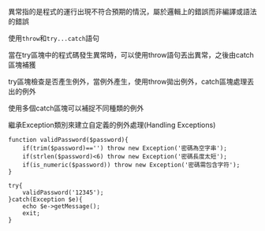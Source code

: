 異常指的是程式的運行出現不符合預期的情況，屬於邏輯上的錯誤而非編譯或語法的錯誤

使用`throw`和`try...catch`語句

當在try區塊中的程式碼發生異常時，可以使用throw語句丟出異常，之後由catch區塊補獲

try區塊檢查是否產生例外，當例外產生，使用throw拋出例外，catch區塊處理丟出的例外

使用多個catch區塊可以補捉不同種類的例外

繼承Exception類別來建立自定義的例外處理(Handling Exceptions)

```
function validPassword($password){
	if(trim($password)=='') throw new Exception('密碼為空字串');
	if(strlen($password)<6) throw new Exception('密碼長度太短');
	if(is_numeric($password)) throw new Exception('密碼需包含字符');
}
```

```
try{
	validPassword('12345');
}catch(Exception $e){
	echo $e->getMessage();
	exit;
}
```